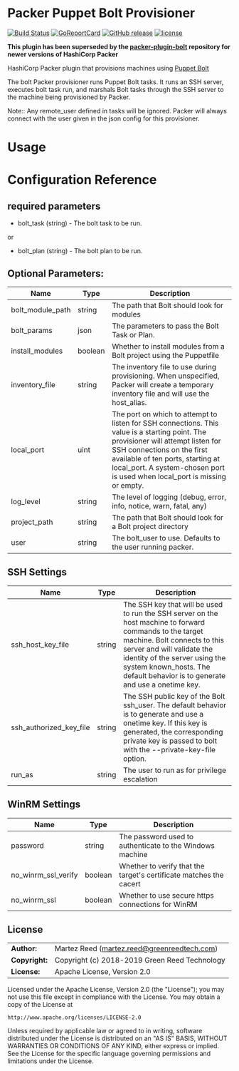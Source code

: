 Packer Puppet Bolt Provisioner
=======

[![Build Status](https://img.shields.io/travis/martezr/packer-provisioner-puppet-bolt/master.svg)][travis]
[![GoReportCard][report-badge]][report]
[![GitHub release](https://img.shields.io/github/release/martezr/packer-provisioner-puppet-bolt.svg)](https://github.com/martezr/packer-provisioner-puppet-bolt/releases/)
[![license](https://img.shields.io/github/license/martezr/packer-provisioner-puppet-bolt.svg)](https://github.com/martezr/packer-provisioner-puppet-bolt/blob/master/LICENSE)

[travis]: https://travis-ci.org/martezr/packer-provisioner-puppet-bolt

[report-badge]: https://goreportcard.com/badge/github.com/martezr/packer-provisioner-puppet-bolt
[report]: https://goreportcard.com/report/github.com/martezr/packer-provisioner-puppet-bolt

**This plugin has been superseded by the [packer-plugin-bolt](https://github.com/martezr/packer-plugin-bolt) repository 
for newer versions of HashiCorp Packer**

HashiCorp Packer plugin that provisions machines using [Puppet Bolt](https://puppet.com/products/bolt)

The bolt Packer provisioner runs Puppet Bolt tasks. It runs an SSH server, executes bolt task run, and marshals Bolt tasks through the SSH server to the machine being provisioned by Packer.

Note:: Any remote_user defined in tasks will be ignored. Packer will always connect with the user given in the json config for this provisioner.

Usage
======

Configuration Reference
======

required parameters
------

- bolt_task (string) - The bolt task to be run.

or

- bolt_plan (string) - The bolt plan to be run.

Optional Parameters:
------

| Name | Type | Description |
|------|------|-------------|
|bolt_module_path| string |The path that Bolt should look for modules |
|bolt_params | json | The parameters to pass the Bolt Task or Plan. |
|install_modules|boolean|Whether to install modules from a Bolt project using the Puppetfile|
|inventory_file | string | The inventory file to use during provisioning. When unspecified, Packer will create a temporary inventory file and will use the host_alias.|
|local_port|uint|The port on which to attempt to listen for SSH connections. This value is a starting point. The provisioner will attempt listen for SSH connections on the first available of ten ports, starting at local_port. A system-chosen port is used when local_port is missing or empty.|
|log_level|string|The level of logging (debug, error, info, notice, warn, fatal, any)|
|project_path|string|The path that Bolt should look for a Bolt project directory|
|user|string|The bolt_user to use. Defaults to the user running packer.|

SSH Settings
------------
| Name | Type | Description |
|------|------|-------------|
|ssh_host_key_file|string|The SSH key that will be used to run the SSH server on the host machine to forward commands to the target machine. Bolt connects to this server and will validate the identity of the server using the system known_hosts. The default behavior is to generate and use a onetime key.|
|ssh_authorized_key_file|string|The SSH public key of the Bolt ssh_user. The default behavior is to generate and use a onetime key. If this key is generated, the corresponding private key is passed to bolt with the --private-key-file option.|
|run_as|string|The user to run as for privilege escalation|

WinRM Settings
--------------
| Name | Type | Description |
|------|------|-------------|
|password|string|The password used to authenticate to the Windows machine|
|no_winrm_ssl_verify|boolean|Whether to verify that the target's certificate matches the cacert|
|no_winrm_ssl|boolean|Whether to use secure https connections for WinRM|

## License

|                |                                                  |
| -------------- | ------------------------------------------------ |
| **Author:**    | Martez Reed (<martez.reed@greenreedtech.com>)    |
| **Copyright:** | Copyright (c) 2018-2019 Green Reed Technology    |
| **License:**   | Apache License, Version 2.0                      |

Licensed under the Apache License, Version 2.0 (the "License");
you may not use this file except in compliance with the License.
You may obtain a copy of the License at

    http://www.apache.org/licenses/LICENSE-2.0

Unless required by applicable law or agreed to in writing, software
distributed under the License is distributed on an "AS IS" BASIS,
WITHOUT WARRANTIES OR CONDITIONS OF ANY KIND, either express or implied.
See the License for the specific language governing permissions and
limitations under the License.

